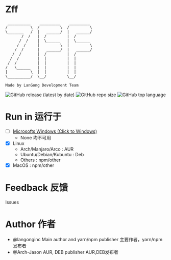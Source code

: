 # Zff

```
 __________    _________    _________
/          \  /         \  /         \
\_______   /  |   ______/  |   ______/
       /  /   |  /         |  /
      /  /    |  \______   |  \______
     /  /     |         \  |         \
    /  /      |   ______/  |   ______/
   /  /       |  /         |  /
  /  /        |  |         |  |
 /  /         |  |         |  |
/   \______   |  |         |  |
|          \  |  |         |  |
\__________/  \__/         \__/

Made by LanGong Development Team
```

![GitHub release (latest by date)](https://img.shields.io/github/v/release/langong-dev/Zff?logo=Github)
![GitHub repo size](https://img.shields.io/github/repo-size/langong-dev/Zff)
![GitHub top language](https://img.shields.io/github/languages/top/langong-dev/Zff)

# Run in 运行于

- [ ] [Microsofts Windows (Click to Windows)](https://github.com/langong-dev/Zff-Win.git)
  - None 均不可用
- [x] Linux
  - Arch/Manjaro/Arco : AUR
  - Ubuntu/Debian/Kubuntu : Deb
  - Others : npm/other
- [x] MacOS : npm/other

# Feedback 反馈

Issues

# Author 作者

- @langonginc Main author and yarn/npm publisher 主要作者，yarn/npm发布者
- @Arch-Jason AUR, DEB publisher AUR,DEB发布者

